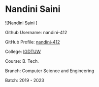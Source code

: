 # Nandini Saini

![Nandini Saini ]

Github Username: nandini-412

GitHub Profile: [nandini-412](https://github.com/nandini-412)

College: [IGDTUW](https://www.igdtuw.ac.in/)

Course: B. Tech.

Branch: Computer Science and Engineering

Batch: 2019 - 2023
